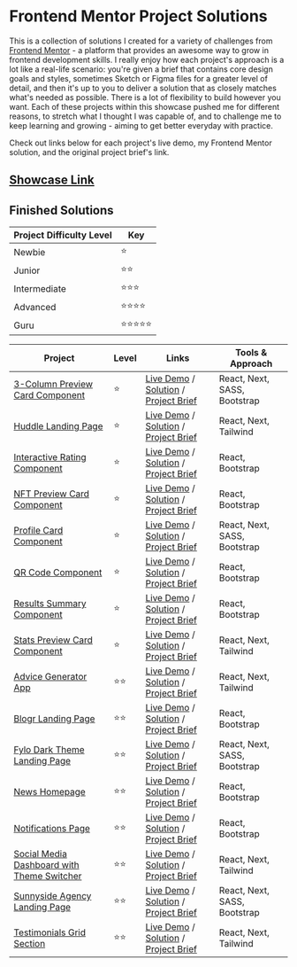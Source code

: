 # Frontend Mentor Project Solutions

This is a collection of solutions I created for a variety of challenges from [Frontend Mentor](https://www.frontendmentor.io) - a platform that provides an awesome way to grow in frontend development skills. I really enjoy how each project's approach is a lot like a real-life scenario: you're given a brief that contains core design goals and styles, sometimes Sketch or Figma files for a greater level of detail, and then it's up to you to deliver a solution that as closely matches what's needed as possible. There is a lot of flexibility to build however you want. Each of these projects within this showcase pushed me for different reasons, to stretch what I thought I was capable of, and to challenge me to keep learning and growing - aiming to get better everyday with practice.

Check out links below for each project's live demo, my Frontend Mentor solution, and the original project brief's link.

## [Showcase Link](https://frontend-mentor-showcase-gdbecker.netlify.app)

## Finished Solutions

| Project Difficulty Level | Key |
| ----------- | ----------- |
| Newbie | ⭐️ |
| Junior | ⭐️⭐️ |
| Intermediate | ⭐️⭐️⭐️ |
| Advanced | ⭐️⭐️⭐️⭐️ |
| Guru | ⭐️⭐️⭐️⭐️⭐️ |

| Project | Level | Links | Tools & Approach |
| ----------- | ----------- | ----------- | ----------- |
| [3-Column Preview Card Component](./3-column-card/) | ⭐️ | [Live Demo](https://3-column-card-gdbecker.netlify.app) / [Solution](https://www.frontendmentor.io/solutions/3column-card-with-nextjs-sass-voBV4ThwSG) / [Project Brief](https://www.frontendmentor.io/challenges/3column-preview-card-component-pH92eAR2-) | React, Next, SASS, Bootstrap |
| [Huddle Landing Page](./huddle-landing/) | ⭐️ | [Live Demo](https://huddle-landing-gdbecker.netlify.app) / [Solution](https://www.frontendmentor.io/solutions/huddle-landing-with-next-tailwind-qui6I1xtZh) / [Project Brief](https://www.frontendmentor.io/challenges/huddle-landing-page-with-a-single-introductory-section-B_2Wvxgi0) | React, Next, Tailwind |
| [Interactive Rating Component](./rating-component/) | ⭐️ | [Live Demo](https://rating-component-gdbecker.netlify.app) / [Solution](https://www.frontendmentor.io/solutions/rating-component-with-react-bootstrap-Tba__w3pRE) / [Project Brief](https://www.frontendmentor.io/challenges/interactive-rating-component-koxpeBUmI) | React, Bootstrap |
| [NFT Preview Card Component](./nft-card/) | ⭐️ | [Live Demo](https://nft-card-gdbecker.netlify.app) / [Solution](https://www.frontendmentor.io/solutions/nft-card-component-with-react-bootstrap-hiW4LJD-cc) / [Project Brief](https://www.frontendmentor.io/challenges/nft-preview-card-component-SbdUL_w0U) | React, Bootstrap |
| [Profile Card Component](./profile-card/) | ⭐️ | [Live Demo](https://profile-card-gdbecker.netlify.app) / [Solution](https://www.frontendmentor.io/solutions/profile-card-with-next-sass-bgCML2EGD_) / [Project Brief](https://www.frontendmentor.io/challenges/profile-card-component-cfArpWshJ) | React, Next, SASS, Bootstrap |
| [QR Code Component](./qr-code/) | ⭐️ | [Live Demo](https://qr-code-gdbecker.netlify.app) / [Solution](https://www.frontendmentor.io/solutions/qr-code-component-hosted-on-netlify-rwLGIUAbUi) / [Project Brief](https://www.frontendmentor.io/challenges/qr-code-component-iux_sIO_H) | React, Bootstrap |
| [Results Summary Component](./results-component/) | ⭐️ | [Live Demo](https://results-component-gdbecker.netlify.app) / [Solution](https://www.frontendmentor.io/solutions/results-component-with-react-bootstrap-EaorfiBf3j) / [Project Brief](https://www.frontendmentor.io/challenges/results-summary-component-CE_K6s0maV) | React, Bootstrap |
| [Stats Preview Card Component](./stats-card/) | ⭐️ | [Live Demo](https://stats-card-gdbecker.netlify.app) / [Solution](https://www.frontendmentor.io/solutions/stats-card-with-next-tailwind-s2UBHsewM6) / [Project Brief](https://www.frontendmentor.io/challenges/stats-preview-card-component-8JqbgoU62) | React, Next, Tailwind |
| [Advice Generator App](./advice-app/) | ⭐️⭐️ | [Live Demo](https://advice-app-gdbecker.netlify.app) / [Solution](https://www.frontendmentor.io/solutions/advice-app-with-next-tailwind-8S94c3c-U-) / [Project Brief](https://www.frontendmentor.io/challenges/advice-generator-app-QdUG-13db) | React, Next, Tailwind |
| [Blogr Landing Page](./blogr-homepage/) | ⭐️⭐️ | [Live Demo](https://blogr-homepage-gdbecker.netlify.app) / [Solution](https://www.frontendmentor.io/solutions/blogr-landing-page-with-react-bootstrap-ziqxnxrt9z) / [Project Brief](https://www.frontendmentor.io/challenges/blogr-landing-page-EX2RLAApP) | React, Bootstrap |
| [Fylo Dark Theme Landing Page](./fylo-landing-dark/) | ⭐️⭐️ | [Live Demo](https://fylo-landing-dark-gdbecker.netlify.app) / [Solution](https://www.frontendmentor.io/solutions/fylo-dark-landing-page-with-next-and-sass-IAyv5CaYqZ) / [Project Brief](https://www.frontendmentor.io/challenges/fylo-dark-theme-landing-page-5ca5f2d21e82137ec91a50fd) | React, Next, SASS, Bootstrap |
| [News Homepage](./news-homepage/) | ⭐️⭐️ | [Live Demo](https://news-homepage-gdbecker.netlify.app) / [Solution](https://www.frontendmentor.io/solutions/news-homepage-with-react-bootstrap-tkackbvjn1) / [Project Brief](https://www.frontendmentor.io/challenges/news-homepage-H6SWTa1MFl) | React, Bootstrap |
| [Notifications Page](./notifications-page/) | ⭐️⭐️ | [Live Demo](https://notifications-page-gdbecker.netlify.app) / [Solution](https://www.frontendmentor.io/solutions/notifications-page-with-react-bootstrap-LjvWM4bG57) / [Project Brief](https://www.frontendmentor.io/challenges/notifications-page-DqK5QAmKbC) | React, Bootstrap |
| [Social Media Dashboard with Theme Switcher](./social-media-dashboard/) | ⭐️⭐️ | [Live Demo](https://social-media-dashboard-gdbecker.netlify.app) / [Solution](https://www.frontendmentor.io/solutions/social-media-dashboard-with-next-tailwind-k1uS7_Om47) / [Project Brief](https://www.frontendmentor.io/challenges/social-media-dashboard-with-theme-switcher-6oY8ozp_H) | React, Next, Tailwind |
| [Sunnyside Agency Landing Page](./sunnyside/) | ⭐️⭐️ | [Live Demo](https://sunnyside-gdbecker.netlify.app) / [Solution](https://www.frontendmentor.io/solutions/sunnyside-landing-page-with-next-sass-EZ3xT9DAIG) / [Project Brief](https://www.frontendmentor.io/challenges/sunnyside-agency-landing-page-7yVs3B6ef) | React, Next, SASS, Bootstrap |
| [Testimonials Grid Section](./testimonials-grid/) | ⭐️⭐️ | [Live Demo](https://testimonials-grid-gdbecker.netlify.app) / [Solution](https://www.frontendmentor.io/solutions/testimonials-grid-with-next-tailwind-Jk2KbMWvmV) / [Project Brief](https://www.frontendmentor.io/challenges/testimonials-grid-section-Nnw6J7Un7) | React, Next, Tailwind |